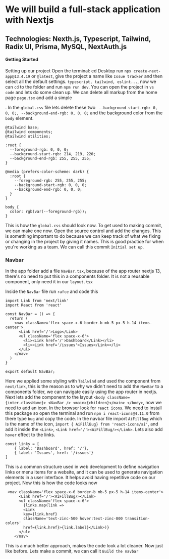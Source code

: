 # We will build a full-stack application with Nextjs
## Technologies: Nexth.js, Typescript, Tailwind, Radix UI, Prisma, MySQL, NextAuth.js
#### Getting Started
Setting up our project
Open the terminal: cd Desktop
run `npx create-next-app@13.4.19` or `@latest`, give the project a name like `Issue tracker` and then select all the default settings.
`typescript, tailwind, eslint...`, now we can `cd` to the folder and run `npm run dev`.
You can open the project in `vs code` and lets do some clean up. We can delete all markup from the home page `page.tsx` and add a simple <div>. In the `global.css` file lets delete these two ` --background-start-rgb: 0, 0, 0;,
    --background-end-rgb: 0, 0, 0;` and the background color from the `body` element.
```
@tailwind base;
@tailwind components;
@tailwind utilities;

:root {
  --foreground-rgb: 0, 0, 0;
  --background-start-rgb: 214, 219, 220;
  --background-end-rgb: 255, 255, 255;
}

@media (prefers-color-scheme: dark) {
  :root {
    --foreground-rgb: 255, 255, 255;
    --background-start-rgb: 0, 0, 0;
    --background-end-rgb: 0, 0, 0;
  }
}

body {
  color: rgb(var(--foreground-rgb));
}
```
This is how the `global.css` should look now. To get used to making commit, we can make one now. Open the source control and add the changes. This is something important to do because we can keep track of what we fixing or changing in the project by giving it names. This is good practice for when you're working as a team. We can call this commit `Initial set up`.

### Navbar
In the app folder add a file `NavBar.tsx`, because of the app router nextjs 13, there's no need to put this in a components folder. It is not a reusable component, only need it in our `layout.tsx`

Inside the `NavBar` file run `rafce` and code this 
```
import Link from 'next/link'
import React from 'react'

const NavBar = () => {
  return (
    <nav className='flex space-x-6 border-b mb-5 px-5 h-14 items-center'>
      <Link href='/'>Logo</Link>
      <ul className='flex space-x-6'>
        <li><Link href='/'>Dashboard</Link></li>
        <li><Link href='/issues'>Issues</Link></li>
      </ul>
    </nav>
  )
}

export default NavBar;
```
Here we applied some styling with `Tailwind` and used the <link> component from `next/link`, this is the reason as to why we didn't need to add the `NavBar` to a components folder, we can navigate easily using the app router in nextjs. Next lets add the component to the layout `<body className={inter.className}>
        <NavBar />
        <main>{children}</main>
      </body>`, now we need to add an icon. In the browser look for `react icons`. We need to install this package so open the terminal and run `npm i react-icons@4.11.0` from there type `bug` and copy the code. In the navbar file import `AiFillBug` which is the name of the icon,
`import { AiFillBug} from 'react-icons/ai'`, and add it inside the `<Link>`, `<Link href='/'><AiFillBug/></Link>`. Lets also add `hover` effect to the links. 
```
const links = [
    { label: 'Dashboard', href: '/'},
    { label: 'Issues', href: '/issues'}
]
```
This is a common structure used in web development to define navigation links or menu items for a website, and it can be used to generate navigation elements in a user interface. It helps avoid having repetitive code on our project. Now this is how the code looks now 
```
 <nav className='flex space-x-6 border-b mb-5 px-5 h-14 items-center'>
      <Link href='/'><AiFillBug/></Link>
      <ul className='flex space-x-6'>
        {links.map(link => 
        <Link 
        key={link.href} 
        className='text-zinc-500 hover:text-zinc-800 transition-colors' 
        href={link.href}>{link.label}</Link>)}
      </ul>
    </nav>
```
This is a much better approach, makes the code look a lot cleaner. Now just like before. Lets make a commit, we can call it `Build the navbar`


